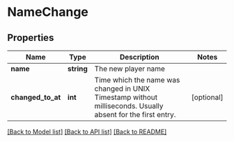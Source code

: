 # NameChange

## Properties
Name | Type | Description | Notes
------------ | ------------- | ------------- | -------------
**name** | **string** | The new player name | 
**changed_to_at** | **int** | Time which the name was changed in UNIX Timestamp without milliseconds. Usually absent for the first entry. | [optional] 

[[Back to Model list]](../README.md#documentation-for-models) [[Back to API list]](../README.md#documentation-for-api-endpoints) [[Back to README]](../README.md)


